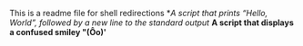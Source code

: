 This is a readme file for shell redirections
**A script that prints “Hello, World”, followed by a new line to the standard output*
**A script that displays a confused smiley "(Ôo)'**

